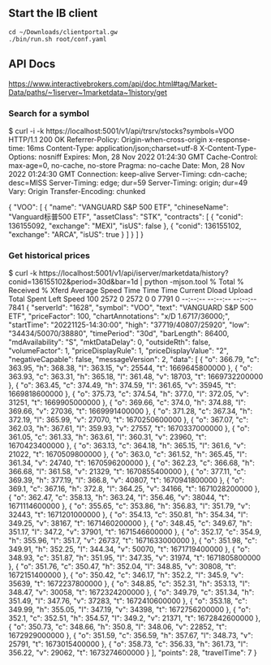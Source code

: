 ## Start the IB client

```
cd ~/Downloads/clientportal.gw
./bin/run.sh root/conf.yaml
```

## API Docs

https://www.interactivebrokers.com/api/doc.html#tag/Market-Data/paths/~1iserver~1marketdata~1history/get

### Search for a symbol

$ curl -i -k https://localhost:5001/v1/api/trsrv/stocks\?symbols\=VOO
HTTP/1.1 200 OK
Referrer-Policy: Origin-when-cross-origin
x-response-time: 16ms
Content-Type: application/json;charset=utf-8
X-Content-Type-Options: nosniff
Expires: Mon, 28 Nov 2022 01:24:30 GMT
Cache-Control: max-age=0, no-cache, no-store
Pragma: no-cache
Date: Mon, 28 Nov 2022 01:24:30 GMT
Connection: keep-alive
Server-Timing: cdn-cache; desc=MISS
Server-Timing: edge; dur=59
Server-Timing: origin; dur=49
Vary: Origin
Transfer-Encoding: chunked

{
    "VOO": [
        {
            "name": "VANGUARD S&P 500 ETF",
            "chineseName": "Vanguard&#x6807;&#x666E;500 ETF",
            "assetClass": "STK",
            "contracts": [
                {
                    "conid": 136155092,
                    "exchange": "MEXI",
                    "isUS": false
                },
                {
                    "conid": 136155102,
                    "exchange": "ARCA",
                    "isUS": true
                }
            ]
        }
    ]
}

### Get historical prices

$ curl -k https://localhost:5001/v1/api/iserver/marketdata/history\?conid\=136155102\&period\=30d\&bar\=1d | python -mjson.tool
  % Total    % Received % Xferd  Average Speed   Time    Time     Time  Current
                                 Dload  Upload   Total   Spent    Left  Speed
100  2572    0  2572    0     0   7791      0 --:--:-- --:--:-- --:--:--  7841
{
    "serverId": "1628",
    "symbol": "VOO",
    "text": "VANGUARD S&P 500 ETF",
    "priceFactor": 100,
    "chartAnnotations": "x/D 1.6717/36000;",
    "startTime": "20221125-14:30:00",
    "high": "37719/40807/25920",
    "low": "34434/50070/38880",
    "timePeriod": "30d",
    "barLength": 86400,
    "mdAvailability": "S",
    "mktDataDelay": 0,
    "outsideRth": false,
    "volumeFactor": 1,
    "priceDisplayRule": 1,
    "priceDisplayValue": "2",
    "negativeCapable": false,
    "messageVersion": 2,
    "data": [
        {
            "o": 366.79,
            "c": 363.95,
            "h": 368.38,
            "l": 363.15,
            "v": 25544,
            "t": 1669645800000
        },
        {
            "o": 363.93,
            "c": 363.31,
            "h": 365.18,
            "l": 361.48,
            "v": 18703,
            "t": 1669732200000
        },
        {
            "o": 363.45,
            "c": 374.49,
            "h": 374.59,
            "l": 361.65,
            "v": 35945,
            "t": 1669818600000
        },
        {
            "o": 375.73,
            "c": 374.54,
            "h": 377.0,
            "l": 372.05,
            "v": 31251,
            "t": 1669905000000
        },
        {
            "o": 369.66,
            "c": 374.0,
            "h": 374.88,
            "l": 369.66,
            "v": 27036,
            "t": 1669991400000
        },
        {
            "o": 371.28,
            "c": 367.34,
            "h": 372.19,
            "l": 365.99,
            "v": 27070,
            "t": 1670250600000
        },
        {
            "o": 367.07,
            "c": 362.03,
            "h": 367.61,
            "l": 359.93,
            "v": 27557,
            "t": 1670337000000
        },
        {
            "o": 361.05,
            "c": 361.33,
            "h": 363.61,
            "l": 360.31,
            "v": 23960,
            "t": 1670423400000
        },
        {
            "o": 363.13,
            "c": 364.18,
            "h": 365.15,
            "l": 361.6,
            "v": 21022,
            "t": 1670509800000
        },
        {
            "o": 363.0,
            "c": 361.52,
            "h": 365.45,
            "l": 361.34,
            "v": 24740,
            "t": 1670596200000
        },
        {
            "o": 362.23,
            "c": 366.68,
            "h": 366.68,
            "l": 361.58,
            "v": 21329,
            "t": 1670855400000
        },
        {
            "o": 377.11,
            "c": 369.39,
            "h": 377.19,
            "l": 366.8,
            "v": 40807,
            "t": 1670941800000
        },
        {
            "o": 369.1,
            "c": 367.16,
            "h": 372.8,
            "l": 364.25,
            "v": 34166,
            "t": 1671028200000
        },
        {
            "o": 362.47,
            "c": 358.13,
            "h": 363.24,
            "l": 356.46,
            "v": 38044,
            "t": 1671114600000
        },
        {
            "o": 355.65,
            "c": 353.86,
            "h": 356.83,
            "l": 351.79,
            "v": 32443,
            "t": 1671201000000
        },
        {
            "o": 354.13,
            "c": 350.81,
            "h": 354.34,
            "l": 349.25,
            "v": 38167,
            "t": 1671460200000
        },
        {
            "o": 348.45,
            "c": 349.67,
            "h": 351.17,
            "l": 347.2,
            "v": 37901,
            "t": 1671546600000
        },
        {
            "o": 352.17,
            "c": 354.9,
            "h": 355.96,
            "l": 351.7,
            "v": 26737,
            "t": 1671633000000
        },
        {
            "o": 351.98,
            "c": 349.91,
            "h": 352.25,
            "l": 344.34,
            "v": 50070,
            "t": 1671719400000
        },
        {
            "o": 348.93,
            "c": 351.87,
            "h": 351.95,
            "l": 347.35,
            "v": 31974,
            "t": 1671805800000
        },
        {
            "o": 351.76,
            "c": 350.47,
            "h": 352.04,
            "l": 348.85,
            "v": 30808,
            "t": 1672151400000
        },
        {
            "o": 350.42,
            "c": 346.17,
            "h": 352.2,
            "l": 345.9,
            "v": 35639,
            "t": 1672237800000
        },
        {
            "o": 348.85,
            "c": 352.31,
            "h": 353.13,
            "l": 348.47,
            "v": 30058,
            "t": 1672324200000
        },
        {
            "o": 349.79,
            "c": 351.34,
            "h": 351.49,
            "l": 347.76,
            "v": 37283,
            "t": 1672410600000
        },
        {
            "o": 353.18,
            "c": 349.99,
            "h": 355.05,
            "l": 347.19,
            "v": 34398,
            "t": 1672756200000
        },
        {
            "o": 352.1,
            "c": 352.51,
            "h": 354.57,
            "l": 349.2,
            "v": 21371,
            "t": 1672842600000
        },
        {
            "o": 350.73,
            "c": 348.66,
            "h": 350.8,
            "l": 348.06,
            "v": 22852,
            "t": 1672929000000
        },
        {
            "o": 351.59,
            "c": 356.59,
            "h": 357.67,
            "l": 348.73,
            "v": 25791,
            "t": 1673015400000
        },
        {
            "o": 358.73,
            "c": 356.33,
            "h": 361.73,
            "l": 356.22,
            "v": 29062,
            "t": 1673274600000
        }
    ],
    "points": 28,
    "travelTime": 7
}
